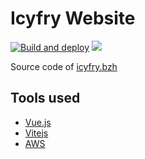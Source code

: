 # Icyfry Website

[![Build and deploy](https://github.com/icyfry/icyfry-website/actions/workflows/deploy-prod.yml/badge.svg?branch=main)](https://github.com/icyfry/icyfry-website/actions/workflows/deploy-prod.yml)
<img src="https://img.shields.io/github/languages/top/icyfry/icyfry-website" />

Source code of [icyfry.bzh](https://icyfry.bzh/)

## Tools used

* [Vue.js](https://fr.vuejs.org/index.html)
* [Vitejs](https://vitejs.dev/)
* [AWS](https://aws.amazon.com/)
